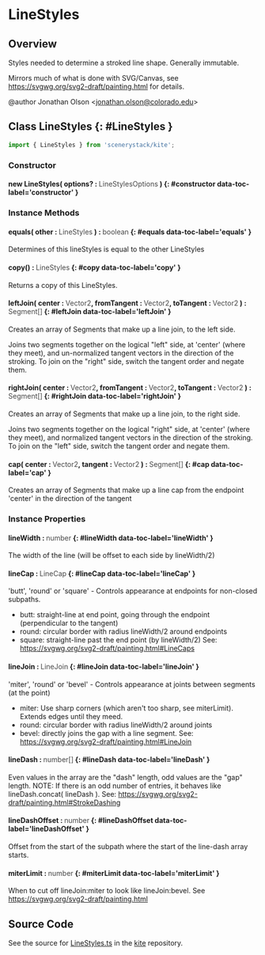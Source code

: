 # LineStyles

## Overview

Styles needed to determine a stroked line shape. Generally immutable.

Mirrors much of what is done with SVG/Canvas, see https://svgwg.org/svg2-draft/painting.html for details.

@author Jonathan Olson &lt;jonathan.olson@colorado.edu&gt;

## Class LineStyles {: #LineStyles }


```js
import { LineStyles } from 'scenerystack/kite';
```
### Constructor

#### new LineStyles( options? : <span style="font-weight: 400; opacity: 80%;">LineStylesOptions</span> ) {: #constructor data-toc-label='constructor' }

### Instance Methods

#### equals( other : <span style="font-weight: 400; opacity: 80%;">LineStyles</span> ) : <span style="font-weight: 400; opacity: 80%;">boolean</span> {: #equals data-toc-label='equals' }

Determines of this lineStyles is equal to the other LineStyles

#### copy() : <span style="font-weight: 400; opacity: 80%;">LineStyles</span> {: #copy data-toc-label='copy' }

Returns a copy of this LineStyles.

#### leftJoin( center : <span style="font-weight: 400; opacity: 80%;">Vector2</span>, fromTangent : <span style="font-weight: 400; opacity: 80%;">Vector2</span>, toTangent : <span style="font-weight: 400; opacity: 80%;">Vector2</span> ) : <span style="font-weight: 400; opacity: 80%;">Segment[]</span> {: #leftJoin data-toc-label='leftJoin' }

Creates an array of Segments that make up a line join, to the left side.

Joins two segments together on the logical "left" side, at 'center' (where they meet), and un-normalized tangent
vectors in the direction of the stroking. To join on the "right" side, switch the tangent order and negate them.

#### rightJoin( center : <span style="font-weight: 400; opacity: 80%;">Vector2</span>, fromTangent : <span style="font-weight: 400; opacity: 80%;">Vector2</span>, toTangent : <span style="font-weight: 400; opacity: 80%;">Vector2</span> ) : <span style="font-weight: 400; opacity: 80%;">Segment[]</span> {: #rightJoin data-toc-label='rightJoin' }

Creates an array of Segments that make up a line join, to the right side.

Joins two segments together on the logical "right" side, at 'center' (where they meet), and normalized tangent
vectors in the direction of the stroking. To join on the "left" side, switch the tangent order and negate them.

#### cap( center : <span style="font-weight: 400; opacity: 80%;">Vector2</span>, tangent : <span style="font-weight: 400; opacity: 80%;">Vector2</span> ) : <span style="font-weight: 400; opacity: 80%;">Segment[]</span> {: #cap data-toc-label='cap' }

Creates an array of Segments that make up a line cap from the endpoint 'center' in the direction of the tangent

### Instance Properties

#### lineWidth : <span style="font-weight: 400; opacity: 80%;">number</span> {: #lineWidth data-toc-label='lineWidth' }

The width of the line (will be offset to each side by lineWidth/2)

#### lineCap : <span style="font-weight: 400; opacity: 80%;">LineCap</span> {: #lineCap data-toc-label='lineCap' }

'butt', 'round' or 'square' - Controls appearance at endpoints for non-closed subpaths.
- butt: straight-line at end point, going through the endpoint (perpendicular to the tangent)
- round: circular border with radius lineWidth/2 around endpoints
- square: straight-line past the end point (by lineWidth/2)
See: https://svgwg.org/svg2-draft/painting.html#LineCaps

#### lineJoin : <span style="font-weight: 400; opacity: 80%;">LineJoin</span> {: #lineJoin data-toc-label='lineJoin' }

'miter', 'round' or 'bevel' - Controls appearance at joints between segments (at the point)
- miter: Use sharp corners (which aren't too sharp, see miterLimit). Extends edges until they meed.
- round: circular border with radius lineWidth/2 around joints
- bevel: directly joins the gap with a line segment.
See: https://svgwg.org/svg2-draft/painting.html#LineJoin

#### lineDash : <span style="font-weight: 400; opacity: 80%;">number[]</span> {: #lineDash data-toc-label='lineDash' }

Even values in the array are the "dash" length, odd values are the "gap" length.
NOTE: If there is an odd number of entries, it behaves like lineDash.concat( lineDash ).
See: https://svgwg.org/svg2-draft/painting.html#StrokeDashing

#### lineDashOffset : <span style="font-weight: 400; opacity: 80%;">number</span> {: #lineDashOffset data-toc-label='lineDashOffset' }

Offset from the start of the subpath where the start of the line-dash array starts.

#### miterLimit : <span style="font-weight: 400; opacity: 80%;">number</span> {: #miterLimit data-toc-label='miterLimit' }

When to cut off lineJoin:miter to look like lineJoin:bevel. See https://svgwg.org/svg2-draft/painting.html



## Source Code

See the source for [LineStyles.ts](https://github.com/phetsims/kite/blob/main/js/util/LineStyles.ts) in the [kite](https://github.com/phetsims/kite) repository.
